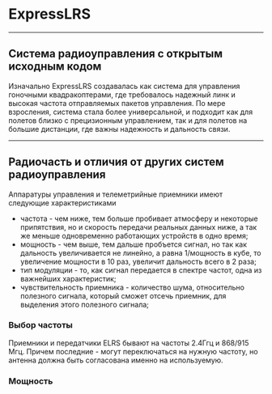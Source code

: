 # ExpressLRS
---

## Система радиоуправления с открытым исходным кодом
Изначально ExpressLRS создавалась как система для управления гоночными квадракоптерами, где требовалось надежный линк и высокая частота отправляемых пакетов управления. По мере взросления, система стала более универсальной, и подходит как для полетов близко с прецизионным управлением, так и для полетов на большие дистанции, где важны надежность и дальность связи.

---

## Радиочасть и отличия от других систем радиоуправления
Аппаратуры управления и телеметрийные приемники имеют следующие характеристиками
 - частота - чем ниже, тем больше пробивает атмосферу и некоторые припятствия, но и скорость передачи реальных данных ниже, а так же меньше одновременно работающих устройств в одно время;
  - мощность - чем выше, тем дальше пробъется сигнал, но так как дальность увеличивается не линейно, а равна 1/мощность в кубе, то увеличение мощности в 10 раз, увеличит дальность всего в 2 раза;
  - тип модуляции - то, как сигнал передается в спектре частот, одна из важнейших характеристик;
  - чувствительность приемника - количество шума, относительно полезного сигнала, который сможет отсечь приемник, для выделения этого полезного сигнала;

### Выбор частоты
Приемники и передатчики ELRS бывают на частоты 2.4Ггц и 868/915 Мгц. Причем последние - могут переключаться на нужную частоту, но антенна должна быть согласована именно на используемую.

### Мощность